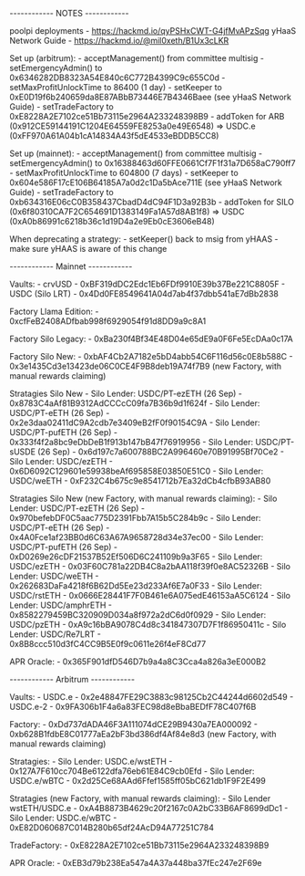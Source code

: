 ------------ NOTES ------------

poolpi deployments - https://hackmd.io/qyPSHxCWT-G4jfMvAPzSqg
yHaaS Network Guide - https://hackmd.io/@mil0xeth/B1Ux3cLKR

Set up (arbitrum):
    - acceptManagement() from committee multisig
    - setEmergencyAdmin() to 0x6346282DB8323A54E840c6C772B4399C9c655C0d
    - setMaxProfitUnlockTime to 86400 (1 day)
    - setKeeper to 0xE0D19f6b240659da8E87ABbB73446E7B4346Baee (see yHaaS Network Guide)
    - setTradeFactory to 0xE8228A2E7102ce51Bb73115e2964A233248398B9
    - addToken for ARB (0x912CE59144191C1204E64559FE8253a0e49E6548) => USDC.e (0xFF970A61A04b1cA14834A43f5dE4533eBDDB5CC8)

Set up (mainnet):
    - acceptManagement() from committee multisig
    - setEmergencyAdmin() to 0x16388463d60FFE0661Cf7F1f31a7D658aC790ff7
    - setMaxProfitUnlockTime to 604800 (7 days)
    - setKeeper to 0x604e586F17cE106B64185A7a0d2c1Da5bAce711E (see yHaaS Network Guide)
    - setTradeFactory to 0xb634316E06cC0B358437CbadD4dC94F1D3a92B3b
    - addToken for SILO (0x6f80310CA7F2C654691D1383149Fa1A57d8AB1f8) => USDC (0xA0b86991c6218b36c1d19D4a2e9Eb0cE3606eB48)

When deprecating a strategy:
    - setKeeper() back to msig from yHAAS
    - make sure yHAAS is aware of this change


------------ Mainnet ------------

Vaults:
    - crvUSD - 0xBF319dDC2Edc1Eb6FDf9910E39b37Be221C8805F
    - USDC (Silo LRT) - 0x4Dd0FE8549641A04d7ab4f37dbb541aE7dBb2838

Factory Llama Edition:
    - 0xcfFeB2408ADfbab998f6929054f91d8DD9a9c8A1

Factory Silo Legacy:
    - 0xBa230f4Bf34E48D04e65dE9a0F6Fe5EcDAa0c17A

Factory Silo New:
    - 0xbAF4Cb2A7182e5bD4abb54C6F116d56c0E8b588C
    - 0x3e1435Cd3e13423de06C0CE4F9B8deb19A74f7B9 (new Factory, with manual rewards claiming)

Stratagies Silo New
    - Silo Lender: USDC/PT-ezETH (26 Sep) - 0x8783C4aAf81B9312AdCCCcC09fa7B36b9d1f624f
    - Silo Lender: USDC/PT-eETH (26 Sep) - 0x2e3daa02411dC9A2cdb7e3409eB2fF0f90154C9A
    - Silo Lender: USDC/PT-pufETH (26 Sep) - 0x333f4f2a8bc9eDbDeB1f913b147bB47f76919956
    - Silo Lender: USDC/PT-sUSDE (26 Sep) - 0x6d197c7a600788BC2A996460e70B91995Bf70Ce2
    - Silo Lender: USDC/ezETH - 0x6D6092C129601e59938beAf695858E03850E51C0
    - Silo Lender: USDC/weETH - 0xF232C4b675c9e8541712b7Ea32dCb4cfbB93AB80

Stratagies Silo New (new Factory, with manual rewards claiming):
    - Silo Lender: USDC/PT-ezETH (26 Sep) - 0x970befebDF0C5aac775D2391Fbb7A15b5C284b9c
    - Silo Lender: USDC/PT-eETH (26 Sep) - 0x4A0Fce1af23BB0d6C63A67A9658728d34e37ec00
    - Silo Lender: USDC/PT-pufETH (26 Sep) - 0xD0269e26cDF21537B52Ef506D6C241109b9a3F65
    - Silo Lender: USDC/ezETH - 0x03F60C781a22DB4C8a2bAA118f39f0e8AC52326B
    - Silo Lender: USDC/weETH - 0x262683DaFa4218f6B62Dd5Ee23d233Af6E7a0F33
    - Silo Lender: USDC/rstETH - 0x0666E28441F7F0B461e6A075edE46153aA5C6124
    - Silo Lender: USDC/amphrETH - 0x8582279459BC320909D034a8f972a2dC6d0f0929
    - Silo Lender: USDC/pzETH - 0xA9c16bBA9078C4d8c341847307D7F1f86950411c
    - Silo Lender: USDC/Re7LRT - 0x8B8ccc510d3fC4CC9B5E0f9c0611e26f4eF8Cd77

APR Oracle:
    - 0x365F901dfD546D7b9a4a8C3Cca4a826a3eE000B2

------------ Arbitrum ------------

Vaults:
    - USDC.e - 0x2e48847FE29C3883c98125Cb2C44244d6602d549
    - USDC.e-2 - 0x9FA306b1F4a6a83FEC98d8eBbaBEDfF78C407f6B

Factory:
    - 0xDd737dADA46F3A111074dCE29B9430a7EA000092
    - 0xb628B1fdbE8C01777aEa2bF3bd386df4Af84e8d3 (new Factory, with manual rewards claiming)

Stratagies:
    - Silo Lender: USDC.e/wstETH - 0x127A7F610cc704Be6122dfa76eb61E84C9cb0Efd
    - Silo Lender: USDC.e/wBTC - 0x2d25Ce68AAd6Ffef1585ff05bC621db1F9F2E499

Stratagies (new Factory, with manual rewards claiming):
    - Silo Lender wstETH/USDC.e - 0xA4B8873B4629c20f2167c0A2bC33B6AF8699dDc1
    - Silo Lender: USDC.e/wBTC - 0xE82D060687C014B280b65df24AcD94A77251C784

TradeFactory:
    - 0xE8228A2E7102ce51Bb73115e2964A233248398B9

APR Oracle:
    - 0xEB3d79b238Ea547a4A37a448ba37fEc247e2F69e
